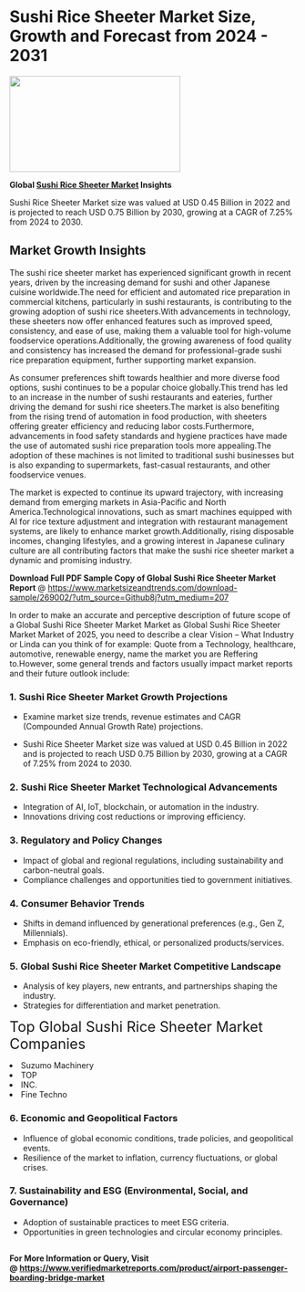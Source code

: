 <H1>Sushi Rice Sheeter Market Size, Growth and Forecast from 2024 - 2031</H1><img class="aligncenter size-medium wp-image-584254" src="https://thirdeyenews.in/wp-content/uploads/2024/09/Global-Market-Research-300x168.jpeg" alt="" width="300" height="168" /><p><strong>Global&nbsp;<a href="https://www.marketsizeandtrends.com/download-sample/269002/?utm_source=Github8j?utm_medium=207">Sushi Rice Sheeter Market</a> Insights</strong></p><p>Sushi Rice Sheeter Market size was valued at USD 0.45 Billion in 2022 and is projected to reach USD 0.75 Billion by 2030, growing at a CAGR of 7.25% from 2024 to 2030.</p><p><h2>Market Growth Insights</h2> <p>The sushi rice sheeter market has experienced significant growth in recent years, driven by the increasing demand for sushi and other Japanese cuisine worldwide.The need for efficient and automated rice preparation in commercial kitchens, particularly in sushi restaurants, is contributing to the growing adoption of sushi rice sheeters.With advancements in technology, these sheeters now offer enhanced features such as improved speed, consistency, and ease of use, making them a valuable tool for high-volume foodservice operations.Additionally, the growing awareness of food quality and consistency has increased the demand for professional-grade sushi rice preparation equipment, further supporting market expansion.</p> <p>As consumer preferences shift towards healthier and more diverse food options, sushi continues to be a popular choice globally.This trend has led to an increase in the number of sushi restaurants and eateries, further driving the demand for sushi rice sheeters.The market is also benefiting from the rising trend of automation in food production, with sheeters offering greater efficiency and reducing labor costs.Furthermore, advancements in food safety standards and hygiene practices have made the use of automated sushi rice preparation tools more appealing.The adoption of these machines is not limited to traditional sushi businesses but is also expanding to supermarkets, fast-casual restaurants, and other foodservice venues.</p> <p>The market is expected to continue its upward trajectory, with increasing demand from emerging markets in Asia-Pacific and North America.Technological innovations, such as smart machines equipped with AI for rice texture adjustment and integration with restaurant management systems, are likely to enhance market growth.Additionally, rising disposable incomes, changing lifestyles, and a growing interest in Japanese culinary culture are all contributing factors that make the sushi rice sheeter market a dynamic and promising industry.</p> <p><span class=""><strong>Download Full PDF Sample Copy of Global Sushi Rice Sheeter Market Report</strong> @ <a href="https://www.marketsizeandtrends.com/download-sample/269002/?utm_source=Github8j?utm_medium=207" target="_blank">https://www.marketsizeandtrends.com/download-sample/269002/?utm_source=Github8j?utm_medium=207</a></span></p><p>In order to make an accurate and perceptive description of future scope of a Global&nbsp;Sushi Rice Sheeter Market Market as Global&nbsp;Sushi Rice Sheeter Market Market of 2025, you need to describe a clear Vision &ndash; What Industry or Linda can you think of for example: Quote from a Technology, healthcare, automotive, renewable energy, name the market you are Reffering to.However, some general trends and factors usually impact market reports and their future outlook include:</p><h3>1.&nbsp;<strong>Sushi Rice Sheeter Market Growth Projections</strong></h3><ul><li>Examine market size trends, revenue estimates and CAGR (Compounded Annual Growth Rate) projections.</li><li><p>Sushi Rice Sheeter Market size was valued at USD 0.45 Billion in 2022 and is projected to reach USD 0.75 Billion by 2030, growing at a CAGR of 7.25% from 2024 to 2030.</p></li></ul><h3>2.&nbsp;<strong>Sushi Rice Sheeter Market Technological Advancements</strong></h3><ul><li>Integration of AI, IoT, blockchain, or automation in the industry.</li><li>Innovations driving cost reductions or improving efficiency.</li></ul><h3>3.&nbsp;<strong>Regulatory and Policy Changes</strong></h3><ul><li>Impact of global and regional regulations, including sustainability and carbon-neutral goals.</li><li>Compliance challenges and opportunities tied to government initiatives.</li></ul><h3>4.&nbsp;<strong>Consumer Behavior Trends</strong></h3><ul><li>Shifts in demand influenced by generational preferences (e.g., Gen Z, Millennials).</li><li>Emphasis on eco-friendly, ethical, or personalized products/services.</li></ul><h3>5.&nbsp;<strong>Global Sushi Rice Sheeter Market Competitive Landscape</strong></h3><ul><li>Analysis of key players, new entrants, and partnerships shaping the industry.</li><li>Strategies for differentiation and market penetration.</li></ul><p data-pm-slice="1 1 []"><span style="color: inherit; font-family: inherit; font-size: 25px;">Top Global Sushi Rice Sheeter Market Companies</span></p><div class="" data-test-id=""><p><li>Suzumo Machinery</li><li> TOP</li><li>INC.</li><li> Fine Techno</li></p></div><h3>6.&nbsp;<strong>Economic and Geopolitical Factors</strong></h3><ul><li>Influence of global economic conditions, trade policies, and geopolitical events.</li><li>Resilience of the market to inflation, currency fluctuations, or global crises.</li></ul><h3>7.&nbsp;<strong>Sustainability and ESG (Environmental, Social, and Governance)</strong></h3><ul><li>Adoption of sustainable practices to meet ESG criteria.</li><li>Opportunities in green technologies and circular economy principles.</li></ul><h2><strong style="font-size: 14px;">For More Information or Query, Visit @&nbsp;</strong><a style="background-color: #ffffff; font-size: 14px;" href="https://www.marketsizeandtrends.com/report/sushi-rice-sheeter-market/" target="_blank">https://www.verifiedmarketreports.com/product/airport-passenger-boarding-bridge-market</a></h2>